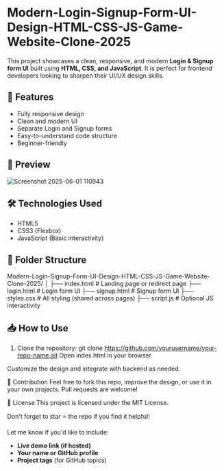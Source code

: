 # Modern-Login-Signup-Form-UI-Design-HTML-CSS-JS-Game-Website-Clone-2025

This project showcases a clean, responsive, and modern **Login & Signup form UI** built using **HTML, CSS, and JavaScript**. It is perfect for frontend developers looking to sharpen their UI/UX design skills.

## 🚀 Features

- Fully responsive design
- Clean and modern UI
- Separate Login and Signup forms
- Easy-to-understand code structure
- Beginner-friendly

## 📸 Preview

![Screenshot 2025-06-01 110943](https://github.com/user-attachments/assets/16efe9e7-b62b-4eff-849a-8ab03b35615c)


## 🛠️ Technologies Used

- HTML5
- CSS3 (Flexbox)
- JavaScript (Basic interactivity)

## 📂 Folder Structure

Modern-Login-Signup-Form-UI-Design-HTML-CSS-JS-Game-Website-Clone-2025/
│
├── index.html           # Landing page or redirect page
├── login.html           # Login form UI
├── signup.html          # Signup form UI
├── styles.css           # All styling (shared across pages)
├── script.js            # Optional JS interactivity


## 📥 How to Use

1. Clone the repository:
   git clone https://github.com/yourusername/your-repo-name.git
Open index.html in your browser.

Customize the design and integrate with backend as needed.

🙌 Contribution
Feel free to fork this repo, improve the design, or use it in your own projects. Pull requests are welcome!

📄 License
This project is licensed under the MIT License.

Don't forget to star ⭐ the repo if you find it helpful!


Let me know if you'd like to include:
- **Live demo link (if hosted)**
- **Your name or GitHub profile**
- **Project tags** (for GitHub topics)
